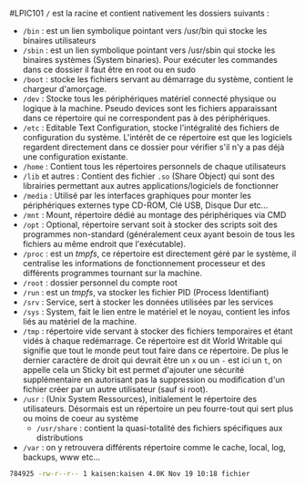 #LPIC101
`/` est la racine et contient nativement les dossiers suivants :
- `/bin` : est un lien symbolique pointant vers /usr/bin qui stocke les binaires utilisateurs
- `/sbin` : est un lien symbolique pointant vers /usr/sbin qui stocke les binaires systèmes (System binaries). Pour exécuter les commandes dans ce dossier il faut être en root ou en sudo
- `/boot` : stocke les fichiers servant au démarrage du système, contient le chargeur d'amorçage.
- `/dev` : Stocke tous les périphériques matériel connecté physique ou logique à la machine. Pseudo devices sont les fichiers apparaissant dans ce répertoire qui ne correspondent pas à des périphériques.
- `/etc` : Editable Text Configuration, stocke l'intégralité des fichiers de configuration du système. L'intérêt de ce répertoire est que les logiciels regardent directement dans ce dossier pour vérifier s'il n'y a pas déjà une configuration existante.
- `/home` : Contient tous les répertoires personnels de chaque utilisateurs
- `/lib` et autres : Contient des fichier `.so` (Share Object) qui sont des librairies permettant aux autres applications/logiciels de fonctionner
- `/media` : Utilisé par les interfaces graphiques pour monter les périphériques externes type CD-ROM, Clé USB, Disque Dur etc...
- `/mnt` : Mount, répertoire dédié au montage des périphériques via CMD
- `/opt` : Optional, répertoire servant soit à stocker des scripts soit des programmes non-standard (généralement ceux ayant besoin de tous les fichiers au même endroit que l'exécutable).
- `/proc` : est un *tmpfs*, ce répertoire est directement géré par le système, il centralise les informations de fonctionnement processeur et des différents programmes tournant sur la machine.
- `/root` : dossier personnel du compte root
- `/run` : est un *tmpfs*, va stocker les fichier PID (Process Identifiant)
- `/srv` : Service, sert à stocker les données utilisées par les services
- `/sys` : System, fait le lien entre le matériel et le noyau, contient les infos liés au matériel de la machine.
- `/tmp` : répertoire vide servant à stocker des fichiers temporaires et étant vidés à chaque redémarrage. Ce répertoire est dit World Writable qui signifie que tout le monde peut tout faire dans ce répertoire. De plus le dernier caractère de droit qui devrait être un `x` ou un `-` est ici un `t`, on appelle cela un Sticky bit est permet d'ajouter une sécurité supplémentaire en autorisant pas la suppression ou modification d'un fichier créer par un autre utilisateur (sauf si root).
- `/usr` : (Unix System Ressources), initialement le répertoire des utilisateurs. Désormais est un répertoire un peu fourre-tout qui sert plus ou moins de coeur au système
	- `/usr/share` : contient la quasi-totalité des fichiers spécifiques aux distributions
- `/var` : on y retrouvera différents répertoire comme le cache, local, log, backups, www etc...

```bash
784925 -rw-r--r-- 1 kaisen:kaisen 4.0K Nov 19 10:18 fichier
```